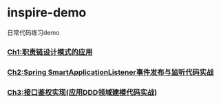 # inspire-demo
日常代码练习demo

### <a href="https://github.com/GenshenWang/inspire-demo/tree/master/Ch1_ExecutorChainPattern">Ch1:职责链设计模式的应用</a>
### <a href="https://github.com/GenshenWang/inspire-demo/tree/master/Ch2_SmartApplicationListener">Ch2:Spring SmartApplicationListener事件发布与监听代码实战</a>
### <a href="https://github.com/GenshenWang/inspire-demo/tree/master/Ch3_InterfaceAuth/src/main/java/com/wgs/auth">Ch3:接口鉴权实现(应用DDD领域建模代码实战)</a>